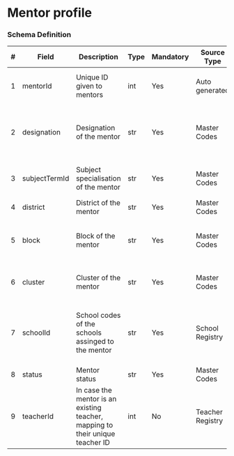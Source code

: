 Mentor profile
===

### Schema Definition

|**#**|**Field**|**Description**|**Type**|**Mandatory**|**Source Type**|**Source overview**|**Comments**|
|---------|---------|--------|--------|--------|--------|--------|---------------|
|1|mentorId|Unique ID given to mentors |int|Yes|Auto generated|-|Haryana specific options: ABRC/BRP|
|2|designation|Designation of the mentor|str|Yes|Master Codes|Designation Codes|Options: Hindi, English, Math, Science, SST, None|
|3|subjectTermId|Subject specialisation of the mentor|str|Yes|Master Codes|Term mapped to Subject Category||
|4|district|District of the mentor|str|Yes|Master Codes|Location Codes||
|5|block|Block of the mentor|str|Yes|Master Codes|Location Codes|Options: Head School Name, None|
|6|cluster|Cluster of the mentor|str|Yes|Master Codes|Location Codes|String of multiple school codes|
|7|schoolId|School codes of the schools assinged to the mentor|str|Yes|School Registry|-|Options: Filled, Vacant, Maternity Leave, On Long Leave|
|8|status|Mentor status|str|Yes|Master Codes|Status Codes||
|9|teacherId|In case the mentor is an existing teacher, mapping to their unique teacher ID|int|No|Teacher Registry|-||
